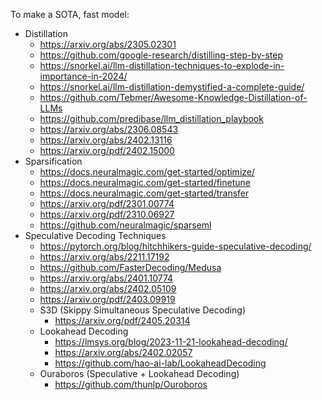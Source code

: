 To make a SOTA, fast model:
* Distillation
	* https://arxiv.org/abs/2305.02301
	* https://github.com/google-research/distilling-step-by-step
	* https://snorkel.ai/llm-distillation-techniques-to-explode-in-importance-in-2024/
	* https://snorkel.ai/llm-distillation-demystified-a-complete-guide/
	* https://github.com/Tebmer/Awesome-Knowledge-Distillation-of-LLMs
	* https://github.com/predibase/llm_distillation_playbook
	* https://arxiv.org/abs/2306.08543
	* https://arxiv.org/abs/2402.13116
	* https://arxiv.org/pdf/2402.15000
* Sparsification
	* https://docs.neuralmagic.com/get-started/optimize/
	* https://docs.neuralmagic.com/get-started/finetune
	* https://docs.neuralmagic.com/get-started/transfer
	* https://arxiv.org/pdf/2301.00774
	* https://arxiv.org/pdf/2310.06927
	* https://github.com/neuralmagic/sparseml
* Speculative Decoding Techniques
	* https://pytorch.org/blog/hitchhikers-guide-speculative-decoding/
	* https://arxiv.org/abs/2211.17192
	* https://github.com/FasterDecoding/Medusa
	* https://arxiv.org/abs/2401.10774
	* https://arxiv.org/abs/2402.05109
	* https://arxiv.org/pdf/2403.09919
	* S3D (Skippy Simultaneous Speculative Decoding)
		* https://arxiv.org/pdf/2405.20314
	* Lookahead Decoding
		* https://lmsys.org/blog/2023-11-21-lookahead-decoding/
		* https://arxiv.org/abs/2402.02057
		* https://github.com/hao-ai-lab/LookaheadDecoding
	* Ouraboros (Speculative + Lookahead Decoding)
		* https://github.com/thunlp/Ouroboros